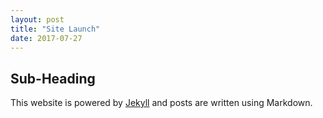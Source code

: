 ```yaml
---
layout: post
title: "Site Launch"
date: 2017-07-27
---
```

<h2 class="h2-post">Sub-Heading</h2>

This website is powered by [Jekyll](http://jekyllrb.com) and posts are written using Markdown.
